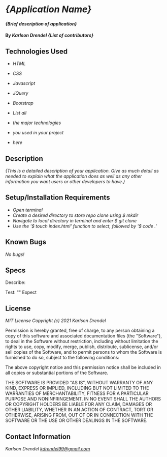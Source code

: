 # _{Application Name}_

#### _{Brief description of application}_

#### By _**Karlson Drendel {List of contributors}**_

## Technologies Used
* _HTML_
* _CSS_
* _Javascript_
* _JQuery_
* _Bootstrap_


* _List all_
* _the major technologies_
* _you used in your project_
* _here_

## Description

_{This is a detailed description of your application. Give as much detail as needed to explain what the application does as well as any other information you want users or other developers to have.}_

## Setup/Installation Requirements

* _Open terminal_
* _Create a desired directory to store repo clone using $ mkdir_
* _Navigate to local directory in terminal and enter $ git clone_
* _Use the '$ touch index.html' function to select, followed by '$ code .'_

## Known Bugs

_No bugs!_

## Specs


Describe: 

Test: ""
Expect

## License
_MIT License_
_Copyright (c) 2021 Karlson Drendel_

Permission is hereby granted, free of charge, to any person obtaining a copy of this software and associated documentation files (the "Software"), to deal in the Software without restriction, including without limitation the rights to use, copy, modify, merge, publish, distribute, sublicense, and/or sell copies of the Software, and to permit persons to whom the Software is furnished to do so, subject to the following conditions:

The above copyright notice and this permission notice shall be included in all copies or substantial portions of the Software.

THE SOFTWARE IS PROVIDED "AS IS", WITHOUT WARRANTY OF ANY KIND, EXPRESS OR IMPLIED, INCLUDING BUT NOT LIMITED TO THE WARRANTIES OF MERCHANTABILITY, FITNESS FOR A PARTICULAR PURPOSE AND NONINFRINGEMENT. IN NO EVENT SHALL THE AUTHORS OR COPYRIGHT HOLDERS BE LIABLE FOR ANY CLAIM, DAMAGES OR OTHER LIABILITY, WHETHER IN AN ACTION OF CONTRACT, TORT OR OTHERWISE, ARISING FROM, OUT OF OR IN CONNECTION WITH THE SOFTWARE OR THE USE OR OTHER DEALINGS IN THE SOFTWARE.



## Contact Information
_Karlson Drendel <kdrendel99@gmail.com>_
